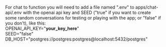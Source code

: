 For chat to function you will need to add a file named ".env" to apps/chat-api/.env 
with the openai api key and SEED ("true" if you want to create some random conversations 
for testing or playing with the app; or "false" if you don't), like this:  
OPENAI_API_KEY="__your_key_here__"  
SEED="false"  
DB_HOST="postgres://postgres:postgres@localhost:5432/postgres"
